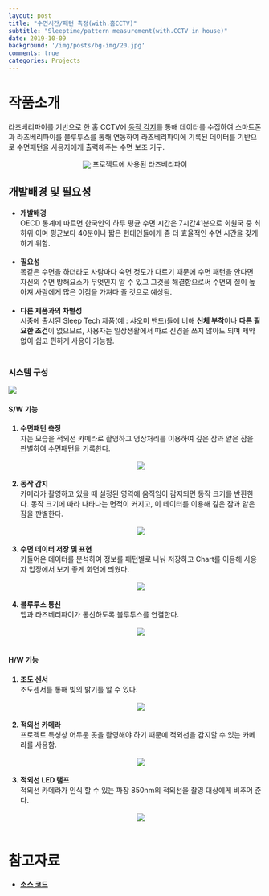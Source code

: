 ```yaml
---
layout: post
title: "수면시간/패턴 측정(with.홈CCTV)"
subtitle: "Sleeptime/pattern measurement(with.CCTV in house)"
date: 2019-10-09
background: '/img/posts/bg-img/20.jpg'
comments: true
categories: Projects
---
```

<style>
	li {
		font-weight: bold;
	}
</style>
<h1 class="section-heading2" >작품소개</h1>
<p>라즈베리파이를 기반으로 한 홈 CCTV에 <a href="#motiondetection">동작 감지</a>를 통해 데이터를 수집하여 
스마트폰과 라즈베리파이를 블루투스를 통해 연동하여 라즈베리파이에 기록된 데이터를 기반으로 수면패턴을 
사용자에게 출력해주는 수면 보조 기구.
</p>

<div style="text-align: center;">
<img class="img-fluid" src="/img/posts/projects/sleeptight_RaspberryPi.PNG" align="center">
<span class="caption text-muted">
프로젝트에 사용된 라즈베리파이
</span>
</div>

<h2 class="section-heading2">개발배경 및 필요성</h2>

<ul>
	<li>개발배경</li>
	<p style="margin: 0;">OECD 통계에 따르면 한국인의 하루 평균 수면 시간은 7시간41분으로 회원국 중 
	최하위 이며 평균보다 40분이나 짧은 현대인들에게 좀 더 효율적인 수면 시간을 갖게 하기 위함.</p>
	<br>
	<li>필요성</li>
	<p style="margin: 0;">똑같은 수면을 하더라도 사람마다 숙면 정도가 다르기 때문에 수면 패턴을 
	안다면 자신의 수면 방해요소가 무엇인지 알 수 있고 그것을 해결함으로써 수면의 질이 높아져 사람에게 많은 이점을 가져다 줄 것으로 예상됨.</p>
	<br>
	<li>다른 제품과의 차별성</li>
	<p style="margin: 0;">시중에 출시된 Sleep Tech 제품(예 : 샤오미 밴드)들에 비해 <B>신체 부착</B>이나 <B>다른 필요한 조건</B>이 없으므로, 
	사용자는 일상생활에서 따로 신경을 쓰지 않아도 되며 제약없이 쉽고 편하게 사용이 가능함.</p>
	<br>
</ul>

<h3 class="section-heading2">시스템 구성</h3>

<img class="img-fluid" src="/img/posts/projects/sleeptight2.PNG" align="center">

<h4 class="section-heading2">S/W 기능</h4>

<ol>
	<li>수면패턴 측정</li>
		<p style="margin: 0;">자는 모습을 적외선 카메라로 촬영하고 영상처리를 이용하여 깊은 잠과 얕은 잠을 판별하여 수면패턴을 기록한다.</p>
		<br>
		<div style="text-align: center;">
		<img class="img-fluid" src="/img/posts/projects/sleeptight3.jpg" align="center">
		</div>
		<br>
	<li><a name="motiondetection">동작 감지</a></li>
		<p style="margin: 0;">카메라가 촬영하고 있을 때 설정된 영역에 움직임이 감지되면 동작 크기를 반환한다. 동작 크기에 따라 나타나는 면적이 커지고,
		이 데이터를 이용해 깊은 잠과 얕은 잠을 판별한다.</p>
		<br>
		<div style="text-align: center;">
		<img class="img-fluid" src="/img/posts/projects/sleeptight4.jpg" align="center">
		</div>
		<br>
	<li>수면 데이터 저장 및 표현</li>
		<p style="margin: 0;">카들어온 데이터를 분석하여 정보를 패턴별로 나눠 저장하고 Chart를 이용해 사용자 입장에서 보기 좋게 화면에 띄웠다.</p>
		<br>
		<div style="text-align: center;">
		<img class="img-fluid" src="/img/posts/projects/sleeptight5.jpg" align="center">
		</div>
		<br>
	<li>블루투스 통신</li>
		<p style="margin: 0;">앱과 라즈베리파이가 통신하도록 블루투스를 연결한다.</p>
		<br>
		<div style="text-align: center;">
		<img class="img-fluid" src="/img/posts/projects/sleeptight6.jpg" align="center">
		</div>
		<br>	
</ol>

<h4 class="section-heading2">H/W 기능</h4>

<ol>
	<li>조도 센서</li>
		<p style="margin: 0;">조도센서를 통해 빛의 밝기를 알 수 있다.</p>
		<br>
		<div style="text-align: center;">
		<img class="img-fluid" src="/img/posts/projects/sleeptight7.jpg" align="center">
		</div>
		<br>
	<li>적외선 카메라</li>
		<p style="margin: 0;">프로젝트 특성상 어두운 곳을 촬영해야 하기 때문에 적외선을 감지할 수 있는 카메라를 사용함.</p>
		<br>
		<div style="text-align: center;">
		<img class="img-fluid" src="/img/posts/projects/sleeptight8.jpg" align="center">
		</div>
		<br>
	<li>적외선 LED 램프</li>
		<p style="margin: 0;">적외선 카메라가 인식 할 수 있는 파장 850nm의 적외선을 촬영 대상에게 비추어 준다.</p>
		<br>
		<div style="text-align: center;">
		<img class="img-fluid" src="/img/posts/projects/sleeptight9.jpg" align="center">
		</div>
		<br>
</ol>

# 참고자료

- [소스 코드](https://github.com/bhsbhs235/sleeptight)






	
